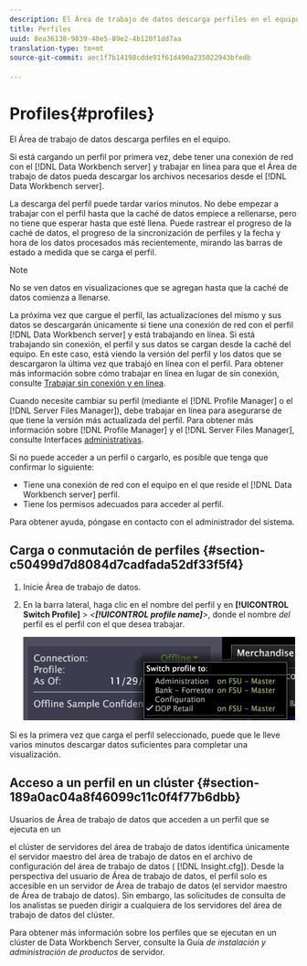 ```yaml
---
description: El Área de trabajo de datos descarga perfiles en el equipo.
title: Perfiles
uuid: 8ea36138-9839-40e5-89e2-4b120f1dd7aa
translation-type: tm+mt
source-git-commit: aec1f7b14198cdde91f61d490a235022943bfedb

---
```



# Profiles{#profiles}

El Área de trabajo de datos descarga perfiles en el equipo.

Si está cargando un perfil por primera vez, debe tener una conexión de red con el [!DNL Data Workbench server] y trabajar en línea para que el Área de trabajo de datos pueda descargar los archivos necesarios desde el [!DNL Data Workbench server].

La descarga del perfil puede tardar varios minutos. No debe empezar a trabajar con el perfil hasta que la caché de datos empiece a rellenarse, pero no tiene que esperar hasta que esté llena. Puede rastrear el progreso de la caché de datos, el progreso de la sincronización de perfiles y la fecha y hora de los datos procesados más recientemente, mirando las barras de estado a medida que se carga el perfil.

>[!NOTE]
>
>No se ven datos en visualizaciones que se agregan hasta que la caché de datos comienza a llenarse.

La próxima vez que cargue el perfil, las actualizaciones del mismo y sus datos se descargarán únicamente si tiene una conexión de red con el perfil [!DNL Data Workbench server] y está trabajando en línea. Si está trabajando sin conexión, el perfil y sus datos se cargan desde la caché del equipo. En este caso, está viendo la versión del perfil y los datos que se descargaron la última vez que trabajó en línea con el perfil. Para obtener más información sobre cómo trabajar en línea en lugar de sin conexión, consulte [Trabajar sin conexión y en línea](../../home/c-get-started/c-off-on.md#concept-cef8758ede044b18b3558376c5eb9f54).

Cuando necesite cambiar su perfil (mediante el [!DNL Profile Manager] o el [!DNL Server Files Manager]), debe trabajar en línea para asegurarse de que tiene la versión más actualizada del perfil. Para obtener más información sobre [!DNL Profile Manager] y el [!DNL Server Files Manager], consulte Interfaces [administrativas](../../home/c-get-started/c-admin-intrf/c-admin-intrf.md#concept-855c1a91e1a948969fab592adca15f74).

Si no puede acceder a un perfil o cargarlo, es posible que tenga que confirmar lo siguiente:

* Tiene una conexión de red con el equipo en el que reside el [!DNL Data Workbench server] perfil.
* Tiene los permisos adecuados para acceder al perfil.

Para obtener ayuda, póngase en contacto con el administrador del sistema.

## Carga o conmutación de perfiles {#section-c50499d7d8084d7cadfada52df33f5f4}

1. Inicie Área de trabajo de datos.
1. En la barra lateral, haga clic en el nombre del perfil y en **[!UICONTROL Switch Profile]** > *&lt;**[!UICONTROL profile name]**>*, donde el nombre *del* perfil es el perfil con el que desea trabajar.

   ![](assets/sidebar_profile.png)

Si es la primera vez que carga el perfil seleccionado, puede que le lleve varios minutos descargar datos suficientes para completar una visualización.

## Acceso a un perfil en un clúster {#section-189a0ac04a8f46099c11c0f4f77b6dbb}

Usuarios de Área de trabajo de datos que acceden a un perfil que se ejecuta en un

el clúster de servidores del área de trabajo de datos identifica únicamente el servidor maestro del área de trabajo de datos en el archivo de configuración del área de trabajo de datos ( [!DNL Insight.cfg]). Desde la perspectiva del usuario de Área de trabajo de datos, el perfil solo es accesible en un servidor de Área de trabajo de datos (el servidor maestro de Área de trabajo de datos). Sin embargo, las solicitudes de consulta de los analistas se pueden dirigir a cualquiera de los servidores del área de trabajo de datos del clúster.

Para obtener más información sobre los perfiles que se ejecutan en un clúster de Data Workbench Server, consulte la Guía *de instalación y administración de productos* de servidor.
